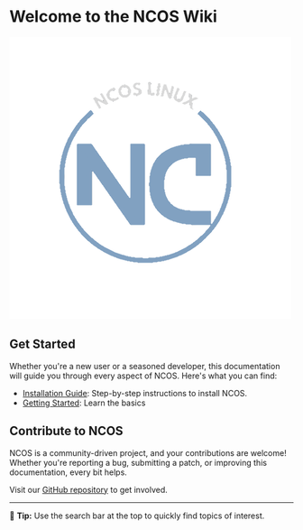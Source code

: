 # Welcome to the NCOS Wiki

![NCOS Logo](images/output-onlinepngtools.png)

## Get Started
Whether you're a new user or a seasoned developer, this documentation will guide you through every aspect of NCOS. Here's what you can find:
 
- [Installation Guide](Pre-Install.md): Step-by-step instructions to install NCOS.
- [Getting Started](shortcuts.md): Learn the basics

## Contribute to NCOS
NCOS is a community-driven project, and your contributions are welcome! Whether you're reporting a bug, submitting a patch, or improving this documentation, every bit helps.

Visit our [GitHub repository](https://github.com/exothermic88/NCOS) to get involved.

---

📘 **Tip:** Use the search bar at the top to quickly find topics of interest.

